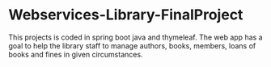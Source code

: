 # Webservices-Library-FinalProject
This projects is coded in spring boot java and thymeleaf. The web app has a goal to help the library staff to manage authors, books, members, loans of books and fines in given circumstances.
